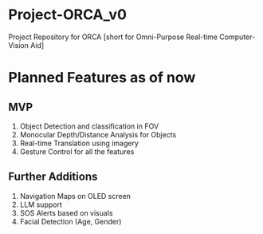 # Project-ORCA_v0
Project Repository for ORCA [short for Omni-Purpose Real-time Computer-Vision Aid]

# Planned Features as of now 

## MVP
1. Object Detection and classification in FOV
2. Monocular Depth/Distance Analysis for Objects
3. Real-time Translation using imagery
4. Gesture Control for all the features

## Further Additions
1. Navigation Maps on OLED screen
2. LLM support
3. SOS Alerts based on visuals
4. Facial Detection (Age, Gender)

<script src="https://gist.github.com/Nivratti/ea81e952e07ffbbf03e6d44a7dbbef8f.js">
